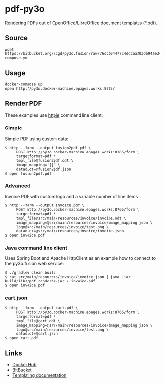 # pdf-py3o

Rendering PDFs out of OpenOffice/LibreOffice document templates (*.odt).

## Source

```
wget https://bitbucket.org/xcgd/py3o.fusion/raw/76dcb04477c4ddcaa303db94ae340561c2da75a9/docker-compose.yml
```


## Usage

```
docker-compose up
open http://py3o.docker-machine.epages.works:8765/
```

## Render PDF

These examples use [httpie](https://github.com/jkbrzt/httpie) command line client.

### Simple

Simple PDF using custom data:

```
$ http --form --output fusion2pdf.pdf \
     POST http://py3o.docker-machine.epages.works:8765/form \
     targetformat=pdf \
     tmpl_file@fusion2pdf.odt \
     image_mapping='{}' \
     datadict=@fusion2pdf.json
$ open fusion2pdf.pdf
```

### Advanced

Invoice PDF with custom logo and a variable number of line items:

```
$ http --form --output invoice.pdf \
     POST http://py3o.docker-machine.epages.works:8765/form \
     targetformat=pdf \
     tmpl_file@src/main/resources/invoice/invoice.odt \
     image_mapping=@src/main/resources/invoice/image_mapping.json \
     logo@src/main/resources/invoice/test.png \
     datadict=@src/main/resources/invoice/invoice.json
$ open invoice.pdf
```

### Java command line client

Uses Spring Boot and Apache HttpClient as an example how to connect to the py3o.fusion web service:

```
$ ./gradlew clean build
$ cat src/main/resources/invoice/invoice.json | java -jar build/libs/pdf-renderer.jar > invoice.pdf
$ open invoice.pdf
```

### cart.json

```
$ http --form --output cart.pdf \
     POST http://py3o.docker-machine.epages.works:8765/form \
     targetformat=pdf \
     tmpl_file@cart.odt \
     image_mapping=@src/main/resources/invoice/image_mapping.json \
     logo@src/main/resources/invoice/test.png \
     datadict=@cart.json
$ open cart.pdf
```


## Links

* [Docker Hub](https://hub.docker.com/r/xcgd/py3o.fusion/)
* [BitBucket](https://bitbucket.org/faide/py3o.fusion)
* [Templating documentation](http://py3otemplate.readthedocs.io/en/latest/templating.html)
